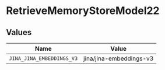 # RetrieveMemoryStoreModel22


## Values

| Name                      | Value                     |
| ------------------------- | ------------------------- |
| `JINA_JINA_EMBEDDINGS_V3` | jina/jina-embeddings-v3   |
